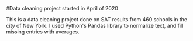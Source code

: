 #Data cleaning project started in April of 2020

This is a data cleaning project done on SAT results from 460 schools in the city of New York. I used Python's Pandas library to normalize text, and fill missing entries with averages. 
